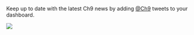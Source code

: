 Keep up to date with the latest Ch9 news by adding [@Ch9](https://twitter.com/Ch9) tweets to your dashboard.

![](https://github.com/GregTrevellick/VsixTwitterWidget/blob/master/Src/@Ch9/artefacts/Screenshot.png?raw=true)
